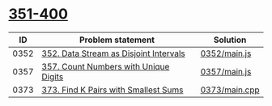 # [351-400](https://leetcode.com/problemset/all/#page-8)



| ID   | Problem statement                                                                                          | Solution                       |
|------|------------------------------------------------------------------------------------------------------------|--------------------------------|
| 0352 | [352. Data Stream as Disjoint Intervals](https://leetcode.com/problems/data-stream-as-disjoint-intervals/) | [0352/main.js](0352/main.js)   |
| 0357 | [357. Count Numbers with Unique Digits](https://leetcode.com/problems/count-numbers-with-unique-digits/)   | [0357/main.js](0357/main.js)   |
| 0373 | [373. Find K Pairs with Smallest Sums](https://leetcode.com/problems/find-k-pairs-with-smallest-sums/)     | [0373/main.cpp](0373/main.cpp) |

